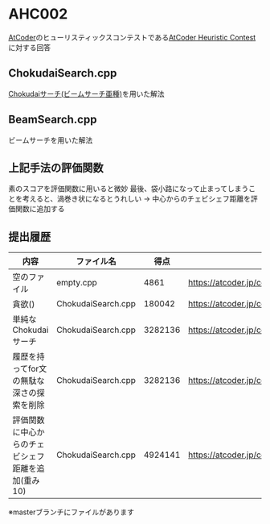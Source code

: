 # AHC002
[AtCoder](https://atcoder.jp)のヒューリスティックスコンテストである[AtCoder Heuristic Contest](https://atcoder.jp/contests/ahc002)に対する回答

## ChokudaiSearch.cpp 
[Chokudaiサーチ(ビームサーチ亜種)](https://chokudai.hatenablog.com/entry/2017/04/12/055515)を用いた解法

## BeamSearch.cpp
ビームサーチを用いた解法

## 上記手法の評価関数
素のスコアを評価関数に用いると微妙
最後、袋小路になって止まってしまうことを考えると、渦巻き状になるとうれしい -> 中心からのチェビシェフ距離を評価関数に追加する


## 提出履歴
|内容|ファイル名|得点|提出ページ|
|----|----|----|----|
|空のファイル|empty.cpp|4861|https://atcoder.jp/contests/ahc002/submissions/22062564|
|貪欲()|ChokudaiSearch.cpp|180042|https://atcoder.jp/contests/ahc002/submissions/22064052|
|単純なChokudaiサーチ|ChokudaiSearch.cpp|3282136|https://atcoder.jp/contests/ahc002/submissions/22064925|
|履歴を持ってfor文の無駄な深さの探索を削除|ChokudaiSearch.cpp|3282136|https://atcoder.jp/contests/ahc002/submissions/22067923|
|評価関数に中心からのチェビシェフ距離を追加(重み10)|ChokudaiSearch.cpp|4924141|https://atcoder.jp/contests/ahc002/submissions/22083857|


※masterブランチにファイルがあります
